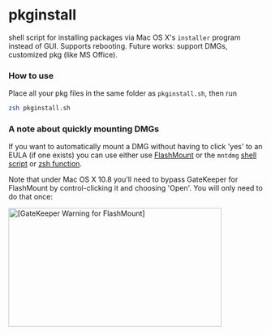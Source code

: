 pkginstall
==========

shell script for installing packages via Mac OS X's `installer` program instead of GUI.
Supports rebooting. Future works: support DMGs, customized pkg (like MS Office).

### How to use

Place all your pkg files in the same folder as `pkginstall.sh`, then run
```bash
zsh pkginstall.sh
```

### A note about quickly mounting DMGs

If you want to automatically mount a DMG without having to click 'yes' to an EULA (if one exists) you can use either use [FlashMount] or the `mntdmg` [shell script](mntdmg.sh) or [zsh function](mntdmg.f.zsh).

Note that under Mac OS X 10.8 you'll need to bypass GateKeeper for FlashMount by control-clicking it and choosing 'Open'. You will only need to do that once:


<img 
	width="420" height="234" border="0" 
	alt='[GateKeeper Warning for FlashMount]' 
	src="https://raw.github.com/tjluoma/pkginstall/master/FlashMountGateKeeperWarning.jpg" 
/>





[FlashMount]: http://www.tuaw.com/2011/12/30/daily-mac-app-flashmount-quickly-mounts-disk-images/
